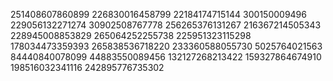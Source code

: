 251408607860899
226830016458799
22184174715144
300150009496
229056132271274
30902508767778
256265376131267
216367214505343
228945008853829
265064252255738
225951323115298
178034473359393
265838536718220
233360588055730
5025764021563
84440840078099
44883550089456
132127268213422
159327864674910
198516032341116
242895776735302
